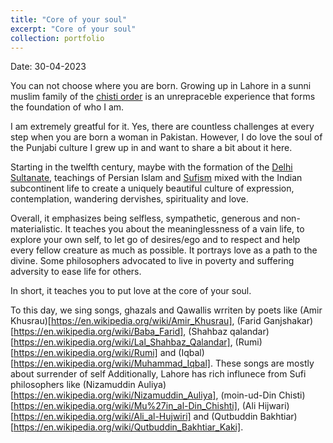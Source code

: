 ```yaml
---
title: "Core of your soul"
excerpt: "Core of your soul"
collection: portfolio
---
```


Date: 30-04-2023

You can not choose where you are born. Growing up in Lahore in a sunni muslim family of the [chisti order](https://en.wikipedia.org/wiki/Chishti_Order) is an unrepraceble experience that forms the foundation of who I am. 

I am extremely greatful for it. Yes, there are countless challenges at every step when you are born a woman in Pakistan. However, I do love the soul of the Punjabi culture I grew up in and want to share a bit about it here. 


Starting in the twelfth century, maybe with the formation of the [Delhi Sultanate](https://en.wikipedia.org/wiki/Delhi_Sultanate), teachings of Persian Islam and [Sufism](https://en.wikipedia.org/wiki/Sufism) mixed with the Indian subcontinent life to create a uniquely beautiful culture of expression, contemplation, wandering dervishes, spirituality and love. 


Overall, it emphasizes being selfless, sympathetic, generous and non-materialistic. It teaches you about the meaninglessness of a vain life, to explore your own self, to let go of desires/ego and to respect and help every fellow creature as much as possible. It portrays love as a path to the divine. Some philosophers advocated to live in poverty and suffering adversity to ease life for others.  


In short, it teaches you to put love at the core of your soul.


To this day, we sing songs, ghazals and Qawallis wrriten by poets like (Amir Khusrau)[https://en.wikipedia.org/wiki/Amir_Khusrau], (Farid Ganjshakar)[https://en.wikipedia.org/wiki/Baba_Farid], (Shahbaz qalandar)[https://en.wikipedia.org/wiki/Lal_Shahbaz_Qalandar], (Rumi)[https://en.wikipedia.org/wiki/Rumi] and (Iqbal)[https://en.wikipedia.org/wiki/Muhammad_Iqbal]. These songs are mostly about surrender of self Additionally, Lahore has rich influnece from Sufi philosophers like (Nizamuddin Auliya)[https://en.wikipedia.org/wiki/Nizamuddin_Auliya], (moin-ud-Din Chisti)[https://en.wikipedia.org/wiki/Mu%27in_al-Din_Chishti], (Ali Hijwari)[https://en.wikipedia.org/wiki/Ali_al-Hujwiri] and (Qutbuddin Bakhtiar)[https://en.wikipedia.org/wiki/Qutbuddin_Bakhtiar_Kaki]. 
